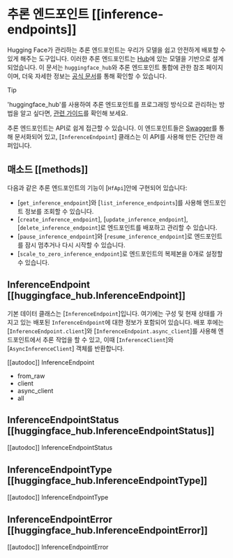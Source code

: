 # 추론 엔드포인트 [[inference-endpoints]]

Hugging Face가 관리하는 추론 엔드포인트는 우리가 모델을 쉽고 안전하게 배포할 수 있게 해주는 도구입니다. 이러한 추론 엔드포인트는 [Hub](https://huggingface.co/models)에 있는 모델을 기반으로 설계되었습니다. 이 문서는 `huggingface_hub`와 추론 엔드포인트 통합에 관한 참조 페이지이며, 더욱 자세한 정보는 [공식 문서](https://huggingface.co/docs/inference-endpoints/index)를 통해 확인할 수 있습니다.

> [!TIP]
> 'huggingface_hub'를 사용하여 추론 엔드포인트를 프로그래밍 방식으로 관리하는 방법을 알고 싶다면, [관련 가이드](../guides/inference_endpoints)를 확인해 보세요.

추론 엔드포인트는 API로 쉽게 접근할 수 있습니다. 이 엔드포인트들은 [Swagger](https://api.endpoints.huggingface.cloud/)를 통해 문서화되어 있고, [`InferenceEndpoint`] 클래스는 이 API를 사용해 만든 간단한 래퍼입니다.

## 매소드 [[methods]]

다음과 같은 추론 엔드포인트의 기능이 [`HfApi`]안에 구현되어 있습니다:

- [`get_inference_endpoint`]와 [`list_inference_endpoints`]를 사용해 엔드포인트 정보를 조회할 수 있습니다.
- [`create_inference_endpoint`], [`update_inference_endpoint`], [`delete_inference_endpoint`]로 엔드포인트를 배포하고 관리할 수 있습니다.
- [`pause_inference_endpoint`]와 [`resume_inference_endpoint`]로 엔드포인트를 잠시 멈추거나 다시 시작할 수 있습니다.
- [`scale_to_zero_inference_endpoint`]로 엔드포인트의 복제본을 0개로 설정할 수 있습니다.

## InferenceEndpoint [[huggingface_hub.InferenceEndpoint]]

기본 데이터 클래스는 [`InferenceEndpoint`]입니다. 여기에는 구성 및 현재 상태를 가지고 있는 배포된 `InferenceEndpoint`에 대한 정보가 포함되어 있습니다. 배포 후에는 [`InferenceEndpoint.client`]와 [`InferenceEndpoint.async_client`]를 사용해 엔드포인트에서 추론 작업을 할 수 있고, 이때 [`InferenceClient`]와 [`AsyncInferenceClient`] 객체를 반환합니다.

[[autodoc]] InferenceEndpoint
  - from_raw
  - client
  - async_client
  - all

## InferenceEndpointStatus [[huggingface_hub.InferenceEndpointStatus]]

[[autodoc]] InferenceEndpointStatus

## InferenceEndpointType [[huggingface_hub.InferenceEndpointType]]

[[autodoc]] InferenceEndpointType

## InferenceEndpointError [[huggingface_hub.InferenceEndpointError]]

[[autodoc]] InferenceEndpointError
